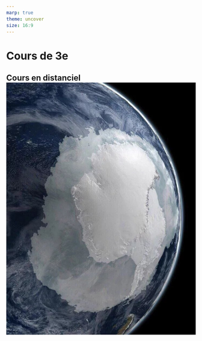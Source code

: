 ```yaml
---
marp: true
theme: uncover
size: 16:9
---
```

<!-- paginate: true -->
# Cours de 3e

Cours en distanciel
![bg opacity](Ressources/Photos/You-dont-typically-see-this-part-of-earth.jpg)
---
